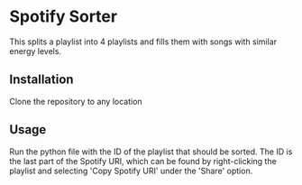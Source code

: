 # Spotify Sorter
This splits a playlist into 4 playlists and fills them with songs with similar energy levels.

## Installation
Clone the repository to any location

## Usage

Run the python file with the ID of the playlist that should be sorted.
The ID is the last part of the Spotify URI, which can be found by right-clicking the playlist and selecting 'Copy Spotify URI' under the 'Share' option.

